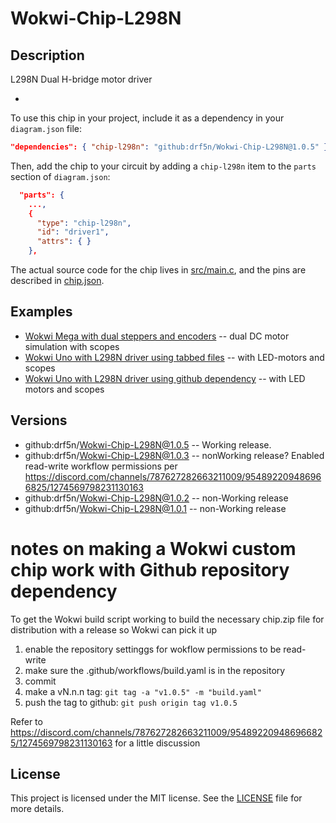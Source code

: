 # Wokwi-Chip-L298N
## Description

L298N Dual H-bridge motor driver

-  

To use this chip in your project, include it as a dependency in your `diagram.json` file:

```json
"dependencies": { "chip-l298n": "github:drf5n/Wokwi-Chip-L298N@1.0.5" }
```

Then, add the chip to your circuit by adding a `chip-l298n` item to the `parts` section of `diagram.json`:

```json
  "parts": {
    ...,
    {
      "type": "chip-l298n",
      "id": "driver1",
      "attrs": { }
    },
```

The actual source code for the chip lives in [src/main.c](https://github.com/drf5n/Wokwi-Chip-L298N/blob/main/src/main.c), and the pins are described in [chip.json](https://github.com/drf5n/Wokwi-Chip-L298N/blob/main/chip.json).

## Examples

* [Wokwi Mega with dual steppers and encoders](https://wokwi.com/projects/411109185758524417) -- dual DC motor simulation with scopes
* [Wokwi Uno with L298N driver  using tabbed files](https://wokwi.com/projects/410302035690579969) -- with LED-motors and scopes
* [Wokwi Uno with L298N driver using github dependency](https://wokwi.com/projects/410788696325754881) -- with LED motors and scopes


## Versions
* github:drf5n/Wokwi-Chip-L298N@1.0.5 -- Working release.
* github:drf5n/Wokwi-Chip-L298N@1.0.3 -- nonWorking release? Enabled read-write workflow permissions per https://discord.com/channels/787627282663211009/954892209486966825/1274569798231130163
* github:drf5n/Wokwi-Chip-L298N@1.0.2 -- non-Working release
* github:drf5n/Wokwi-Chip-L298N@1.0.1 -- non-Working release


# notes on making a Wokwi custom chip work with Github repository dependency
To get the Wokwi build script working to build the necessary chip.zip file for distribution with a release so Wokwi can pick it up

1) enable the repository settinggs for wokflow permissions to be read-write
2) make sure the .github/workflows/build.yaml is in the repository
3) commit
4) make a vN.n.n tag: `git tag -a "v1.0.5" -m "build.yaml"`
5) push the tag  to github: `git push origin tag v1.0.5`

Refer to https://discord.com/channels/787627282663211009/954892209486966825/1274569798231130163 for a little discussion 


## License

This project is licensed under the MIT license. See the [LICENSE](https://github.com/drf5na/Wokwi-Chip-L298N/blob/main/LICENSE) file for more details.
